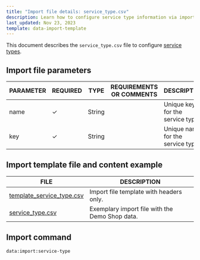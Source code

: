 ```yaml
---
title: "Import file details: service_type.csv"
description: Learn how to configure service type information via importing data through the service type CSV file in your Spryker unified commerce project.
last_updated: Nov 23, 2023
template: data-import-template
---
```


This document describes the `service_type.csv` file to configure [service types](/docs/pbc/all/service-point-management/{{page.version}}/unified-commerce/service-points-feature-overview.html).

## Import file parameters

| PARAMETER | REQUIRED | TYPE | REQUIREMENTS OR COMMENTS | DESCRIPTION |
| --- | --- | --- | --- | --- |
| name   | ✓ | String    |   | Unique key for the service type.   |
| key    | ✓ | String    |   | Unique name for the service type.  |


## Import template file and content example

| FILE | DESCRIPTION |
| --- | --- |
| [template_service_type.csv](https://spryker.s3.eu-central-1.amazonaws.com/docs/pbc/all/service-point-management/unified-commerce/import-and-export-data/service_type.csv.md/template_service_type.csv) | Import file template with headers only. |
| [service_type.csv](https://spryker.s3.eu-central-1.amazonaws.com/docs/pbc/all/service-point-management/unified-commerce/import-and-export-data/service_type.csv.md/service_type.csv) | Exemplary import file with the Demo Shop data. |

## Import command

```bash
data:import:service-type
```
